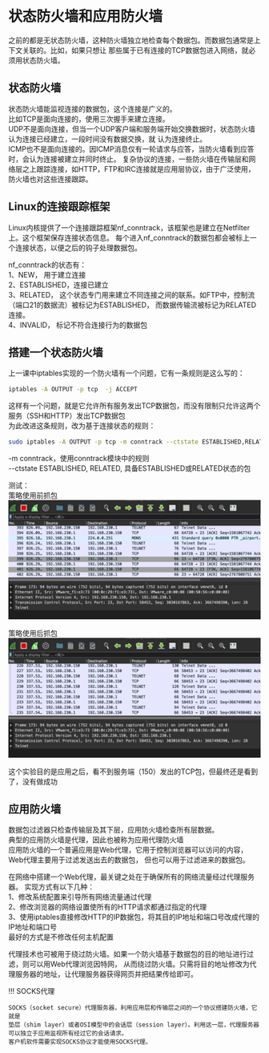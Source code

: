 # 状态防火墙和应用防火墙

之前的都是无状态防火墙，这种防火墙独立地检查每个数据包。而数据包通常是上下文关联的。比如，如果只想让
那些属于已有连接的TCP数据包进入网络，就必须用状态防火墙。

## 状态防火墙

状态防火墙能监视连接的数据包，这个连接是广义的。  
比如TCP是面向连接的，使用三次握手来建立连接。  
UDP不是面向连接，但当一个UDP客户端和服务端开始交换数据时，状态防火墙认为连接已经建立，一段时间没有数据交换，就
认为连接终止。  
ICMP也不是面向连接的。因ICMP消息仅有一轮请求与应答，当防火墙看到应答时，会认为连接被建立并同时终止。
复杂协议的连接，一些防火墙在传输层和网络层之上跟踪连接，如HTTP，FTP和IRC连接就是应用层协议，由于广泛使用，
防火墙也对这些连接跟踪。  

## Linux的连接跟踪框架

Linux内核提供了一个连接跟踪框架nf_conntrack，该框架也是建立在Netfilter上。这个框架保存连接状态信息。
每个进入nf_conntrack的数据包都会被标上一个连接状态，以便之后的钩子处理数据包。

nf_conntrack的状态有：  
1、NEW， 用于建立连接  
2、ESTABLISHED，连接已建立  
3、RELATED， 这个状态专门用来建立不同连接之间的联系。如FTP中，控制流（端口21的数据流）被标记为ESTABLISHED，
而数据传输流被标记为RELATED连接。  
4、INVALID， 标记不符合连接行为的数据包  

## 搭建一个状态防火墙

上一课中iptables实现的一个防火墙有一个问题，它有一条规则是这么写的：
```bash
iptables -A OUTPUT -p tcp  -j ACCEPT
```
这样有一个问题，就是它允许所有服务发出TCP数据包，而没有限制只允许这两个服务（SSH和HTTP）发出TCP数据包  
为此改进这条规则，改为基于连接状态的规则：
```bash
sudo iptables -A OUTPUT -p tcp -m conntrack --ctstate ESTABLISHED,RELATED -j ACCEPT
```
-m conntrack，使用conntrack模块中的规则  
--ctstate ESTABLISHED, RELATED, 具备ESTABLISHED或RELATED状态的包  

测试：  
策略使用前抓包
![使用前](../img/firewall-iptables-state1.png)

策略使用后抓包
![使用后](../img/firewall-iptables-state2.png)

这个实验目的是应用之后，看不到服务端（150）发出的TCP包，但最终还是看到了，没有做成功

## 应用防火墙

数据包过滤器只检查传输层及其下层，应用防火墙检查所有层数据。  
典型的应用防火墙是代理，因此也被称为应用代理防火墙  
应用防火墙的一个普遍应用是Web代理，它用于控制浏览器可以访问的内容，Web代理主要用于过滤发送出去的数据包，
但也可以用于过滤进来的数据包。  

在网络中搭建一个Web代理，最关键之处在于确保所有的网络流量经过代理服务器。
实现方式有以下几种：  
1、修改系统配置来引导所有网络流量通过代理  
2、修改浏览器的网络设置使所有的HTTP请求都通过指定的代理  
3、使用iptables直接修改HTTP的IP数据包，将其目的IP地址和端口号改成代理的IP地址和端口号  
最好的方式是不修改任何主机配置  

代理技术也可被用于绕过防火墙。如果一个防火墙基于数据包的目的地址进行过滤，则可以用Web代理浏览因特网，
从而绕过防火墙。只需将目的地址修改为代理服务器的地址，让代理服务器获得网页并把结果传给即可。

!!! SOCKS代理

    SOCKS（socket secure）代理服务器，利用应用层和传输层之间的一个协议搭建防火墙，它就是
    垫层（shim layer）或者OSI模型中的会话层（session layer）。利用这一层，代理服务器
    可以独立于应用监视所有经过它的会话请求。
    客户机软件需要实现SOCKS协议才能使用SOCKS代理。